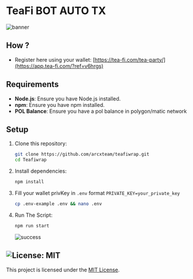 # TeaFi BOT AUTO TX

![banner](image.png)

## How ?

- Register here using your wallet: [https://tea-fi.com/tea-party/](https://app.tea-fi.com/?ref=v6hrgs)

## Requirements

- **Node.js**: Ensure you have Node.js installed.
- **npm**: Ensure you have npm installed.
- **POL Balance**: Ensure you have a pol balance in polygon/matic network

## Setup

1. Clone this repository:
   ```bash
   git clone https://github.com/arcxteam/teafiwrap.git
   cd Teafiwrap
   ```
2. Install dependencies:
   ```bash
   npm install
   ```
3. Fill your wallet privKey in `.env` format `PRIVATE_KEY=your_private_key`
    ```bash
    cp .env-example .env && nano .env
    ```
4. Run The Script:
   ```bash
   npm run start
   ```
   ![success](image-1.png)
## ![License: MIT](https://img.shields.io/badge/License-MIT-yellow.svg)

This project is licensed under the [MIT License](LICENSE).